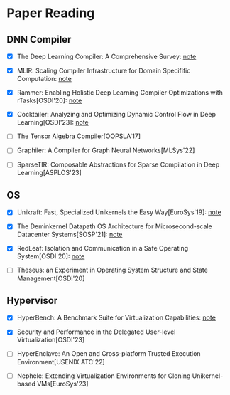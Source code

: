 # Paper Reading

## DNN Compiler

- [x] The Deep Learning Compiler: A Comprehensive Survey: [note](https://github.com/KuangjuX/system-notes/blob/main/paper-notes/ai-compiler/The-Deep-Learning-Compiler-A-Comprehensive-Survey.md)

- [x] MLIR: Scaling Compiler Infrastructure for Domain Specifific Computation: [note](https://github.com/KuangjuX/system-notes/blob/main/paper-notes/ai-compiler/MLIR-Scaling-Compiler-Infrastructure-for-Domain-Specific-Computation.md)

- [x] Rammer: Enabling Holistic Deep Learning Compiler Optimizations with rTasks[OSDI'20]: [note](https://github.com/KuangjuX/paper-reading/issues/22)

- [x] Cocktailer: Analyzing and Optimizing Dynamic Control Flow in Deep Learning[OSDI'23]: [note](https://github.com/KuangjuX/paper-reading/issues/21)

- [ ] The Tensor Algebra Compiler[OOPSLA'17]

- [ ] Graphiler: A Compiler for Graph Neural Networks[MLSys'22]

- [ ] SparseTIR: Composable Abstractions for Sparse Compilation in Deep Learning[ASPLOS'23]

## OS

- [x] Unikraft: Fast, Specialized Unikernels the Easy Way[EuroSys'19]: [note](https://github.com/KuangjuX/paper-reading/issues/9)

- [x] The Deminkernel Datapath OS Architecture for Microsecond-scale Datacenter Systems[SOSP'21]: [note](https://github.com/KuangjuX/system-notes/blob/main/paper-notes/os/Demikernel.md)

- [x] RedLeaf: Isolation and Communication in a Safe Operating System[OSDI'20]: [note](https://github.com/KuangjuX/system-notes/blob/main/paper-notes/os/RedLeaf.md)

- [ ] Theseus: an Experiment in Operating System Structure and State Management[OSDI'20]

## Hypervisor

- [x] HyperBench: A Benchmark Suite for Virtualization Capabilities: [note](https://github.com/KuangjuX/system-notes/blob/main/paper-notes/hypervisor/Hyperbench-A-Benchmark-Suite-for-Virtualization-Capabilities.md)

- [x] Security and Performance in the Delegated User-level Virtualization[OSDI'23]

- [ ] HyperEnclave: An Open and Cross-platform Trusted Execution Environment[USENIX ATC'22]

- [ ] Nephele: Extending Virtualization Environments for Cloning Unikernel-based VMs[EuroSys'23]
